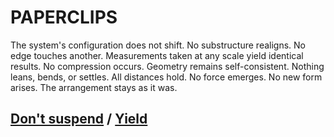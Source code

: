 # PAPERCLIPS

The system's configuration does not shift. No substructure realigns. No edge touches another. Measurements taken at any scale yield identical results. No compression occurs. Geometry remains self-consistent. Nothing leans, bends, or settles. All distances hold. No force emerges. No new form arises. The arrangement stays as it was.

## [Don't suspend](page-c04c292a05d11122) / [Yield](page-67afd363e59063b1)
